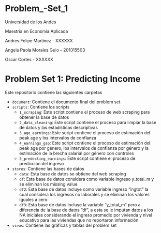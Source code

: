 # Problem_-Set_1

Universidad de los Andes

Maestría en Economía Aplicada

Andres Felipe Martinez - XXXXXX

Angela Paola Morales Guio – 201015503

Oscar Cortes - XXXXXX

# Problem Set 1: Predicting Income

Este repositorio contiene las siguientes carpetas

- `document`: Contiene el documento final del problem set 
- `scripts`: Contiene los scripts
	- `1_scraping`: Este script contiene el proceso de web scraping para obtener la base de datos
	- `2_data_cleaning`: Este script contiene el proceso para limpiar la base de datos y las estadísticas descriptivas
	- `3_age_earnings`: Este script contiene el proceso de estimación del peak age y los intervalos de confianza
	- `4_earnings_gap`: Este script contiene el proceso de estimación del peak age por género, los intervalos de confianza por género y la estimación de la brecha salarial por género con controles
	- `5_predecting_earnings`: Este script contiene el proceso de predicción del ingreso
- `stores`: Contiene las bases de datos
	- `data`: Esta base de datos se obtiene del web scraping
	- `df`: Esta base de datos considera como variable ingreso y_total_m y se eliminan los missing value
	- `df2`: Esta base de datos incluye como variable ingreso “ingtot” la cual considera los ingresos no laborales y se eliminan los valores iguales a cero
	- `df3`: Esta base de datos incluye la variable “y_total_m” pero a diferencia de la base de datos “df”, a esta se le imputan datos a los NA iniciales considerando el ingreso promedio por vivienda y nivel educativo para las viviendas que no reportaron información
- `views`: Contiene las gráficas y tablas del problem set